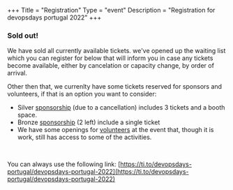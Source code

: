 +++
Title = "Registration"
Type = "event"
Description = "Registration for devopsdays portugal 2022"
+++

<div class="jumbotron">
    <h3>Sold out!</h3>
    <p>We have sold all currently available tickets. we've opened up the waiting list which you can register for below that will inform you in case any tickets become available, either by cancelation or capacity change, by order of arrival.</p>
    <p>Other then that, we currenlty have some tickets reserved for sponsors and volunteers, if that is an option you want to consider:</p>
    <ul>
        <li>Silver <a href="/events/2022-portugal/sponsor/">sponsorship</a> (due to a cancellation) includes 3 tickets and a booth space.</li>
        <li>Bronze <a href="/events/2022-portugal/sponsor/">sponsorship</a> (2 left) include a single ticket</li>
        <li>We have some openings for <a href="/events/2022-portugal/volunteer/">volunteers</a> at the event that, though it is work, still has access to some of the activities.</li>
    </ul>    
</div>

<div style="width:100%; text-align:left;">
    <script src='https://js.tito.io/v1' async></script>
    <tito-widget event="devopsdays-portugal/devopsdays-portugal-2022"></tito-widget>
    <link rel="stylesheet" type="text/css" href='https://css.tito.io/v1.1' />
</div>
<br/>

You can always use the following link: [https://ti.to/devopsdays-portugal/devopsdays-portugal-2022](https://ti.to/devopsdays-portugal/devopsdays-portugal-2022)
